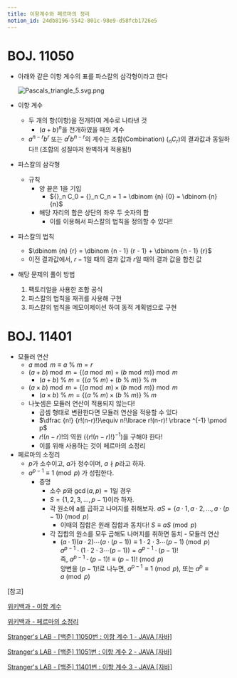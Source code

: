 ```yaml
---
title: 이항계수와 페르마의 정리
notion_id: 24db8196-5542-801c-98e9-d58fcb1726e5
---
```

  
# BOJ. 11050  
  
- 아래와 같은 이항 계수의 표를 파스칼의 삼각형이라고 한다  
  
    ![Pascals_triangle_5.svg.png](https://prod-files-secure.s3.us-west-2.amazonaws.com/ee9cb3f6-9bac-463c-ac07-0442097183e8/67dbf580-7a07-485d-ae36-3de4a6a96e17/Pascals_triangle_5.svg.png?X-Amz-Algorithm=AWS4-HMAC-SHA256&X-Amz-Content-Sha256=UNSIGNED-PAYLOAD&X-Amz-Credential=ASIAZI2LB4664JOR6WFF%2F20250911%2Fus-west-2%2Fs3%2Faws4_request&X-Amz-Date=20250911T011356Z&X-Amz-Expires=3600&X-Amz-Security-Token=IQoJb3JpZ2luX2VjEJH%2F%2F%2F%2F%2F%2F%2F%2F%2F%2FwEaCXVzLXdlc3QtMiJIMEYCIQDRflPjzjaGpcUaz7zRfEcUW%2FUQ1%2B8x7nOAjsgBit5SLQIhAL%2FHbM2zTBuRvMiV59vaHm1vk34V5BCtXZELfemPzpEXKogECPr%2F%2F%2F%2F%2F%2F%2F%2F%2F%2FwEQABoMNjM3NDIzMTgzODA1Igz2jNQiUnChM9ZeRHYq3APtUTZzjCcxtDK6jC2i9CmUluton9Wn37pPl1VpHd99Kbs%2B6TvpLX%2F94u%2BwKqt2zNt8XcUR3zH3QTsLvyGRO99JdZ%2FV%2FZDN9pEORzkpfdLM3DTyXMG1URahh70jwUVTqvnSYkZkqKSkC5hR6QD96WebNqEsJC9zh3asLYdSzEuXw1f7AhiMVvfYXUGRgpOGDFo%2BvBdwCMlyDcTXiZPm%2BxLWwrRpYcexojO%2Fhch83AsE1qzEVawIkAFtAcV9Pv4lzcFRHqcYcbcbPiREtSZ%2BNLVPUTxTynzTomt7Nd9W3IQ6%2BVSFOXDHjArglgcFXzcNYxcfztw7cej7t5wg7zeAyHcqEueqk8T583NDI8cWkVeTsJEx8hI1%2Bcm5%2FOgqWlvVVHcO%2F570314lELyOzVvnOi1zyKuU%2BP3RvsYWwTSK%2BbV2%2Fb546kfbkAJlsG4kshEhiviNoWNtFyHNYe9YUJIWBsJhjS0VfC9EXo4qiaWkO3JIxPe7UhzPdKfxZAlDcQm1Vga8Dm7Zy7N63Qmnsgf5hBTCvBZKdVtTIhwAD2j14CSfQMBYsjqn2VSDltrB%2BcmYOGpderi%2Fp3QntpTT%2BbEnpWdt3UHycjEYqxWrCVq%2FKIitxZe4ktJgzGkK%2FTnNYTD9uYjGBjqkAVjmnq9zEolQ6Jgi34yg9xGpfNsmDq%2BVPHrWILkwKLK%2FtG381y%2FHG3qfzqPNdG3%2FZLkmqY7fjjV%2FsZG34KMsjZmSoySmo4govogYWLzX%2FvK8SZ6LS5d0GelDTOCfNB5MHjE3VPeaJwNMF8ZRjSVwLx5QJx%2FnVU0vBkSuXLFoQgeBYWN0ZDBIacqBV6ssqhe7I9QfjwXB65QqCCm6JIFfxaV6i6Rr&X-Amz-Signature=02a5ce2a4e63c3d7c428d3a3af8317d1a3714a1f1f4a4192eaba5acc3aab14dd&X-Amz-SignedHeaders=host&x-amz-checksum-mode=ENABLED&x-id=GetObject)  
  
- 이항 계수  
    - 두 개의 항(이항)을 전개하여 계수로 나타낸 것  
        - $(a+b)^n$을 전개하였을 때의 계수  
    - $a^{n-r}b^r$ 또는 $a^rb^{n-r}$의 계수는 조합(Combination) (${}_nC_r$)의 결과값과 동일하다!! (조합의 성질마저 완벽하게 적용됨!)  
- 파스칼의 삼각형  
    - 규칙  
        - 양 끝은 1을 기입  
            - ${}_n C_0 = {}_n C_n = 1 = \dbinom {n} {0} = \dbinom {n} {n}$  
        - 해당 자리의 합은 상단의 좌우 두 숫자의 합  
            - 이를 이용해서 파스칼의 법칙을 정의할 수 있다!!  
- 파스칼의 법칙  
    - $\dbinom {n} {r} = \dbinom {n - 1} {r  - 1} + \dbinom {n - 1} {r}$  
    - 이전 결과값에서, $r-1$일 때의 결과 값과 $r$일 때의 결과 값을 합친 값  
- 해당 문제의 풀이 방법  
    1. 팩토리얼을 사용한 조합 공식  
    2. 파스칼의 법칙을 재귀를 사용해 구현  
    3. 파스칼의 법칙을 메모이제이션 하여 동적 계획법으로 구현  
  
# BOJ. 11401  
  
- 모듈러 연산  
    - $a \bmod m \equiv a \ \% \ m = r$  
    - $(a + b) \bmod m = \lbrace (a \bmod m) + (b \bmod m) \rbrace \bmod m$  
        - $(a + b) \ \% \ m = \lbrace (a \ \% \ m) + (b \ \% \ m) \rbrace \ \% \ m$  
    - $(a \times b) \bmod m = \lbrace (a \bmod m) \times (b \bmod m) \rbrace \bmod m$  
        - $(a \times b) \ \% \ m = \lbrace (a \ \% \ m) \times (b \ \% \ m) \rbrace \ \% \ m$  
    - 나눗셈은 모듈러 연산이 적용되지 않는다!  
        - 곱셈 형태로 변환한다면 모듈러 연산을 적용할 수 있다  
        - $\dfrac {n!} {r!(n-r)!}\equiv n!\lbrace r!(n-r)! \rbrace ^{-1} \pmod p$  
        - $r!(n-r)!$의 역원 ($\lbrace r!(n-r)! \rbrace ^ {-1}$)을 구해야 한다!  
        - 이를 위해 사용하는 것이 페르마의 소정리  
- 페르마의 소정리  
    - $p$가 소수이고, $a$가 정수이며,  $a \nmid p$라고 하자.  
    - $a^{p-1} \equiv 1 \pmod p$ 가 성립한다.  
        - 증명  
            - 소수 $p$와 $\gcd(a, p) = 1$일 경우  
            - $S = \lbrace 1,2,3,\dots, p-1 \rbrace$이라 하자.  
            - 각 원소에 a를 곱하고 나머지를 취해보자. $aS = \lbrace a \cdot 1, a \cdot 2, \dots, a \cdot (p-1) \rbrace \pmod p$  
                - 이때의 집합은 원래 집합과 동치다! $S \equiv aS \pmod p$  
            - 각 집합의 원소를 모두 곱해도 나머지를 취하면 동치 - 모듈러 연산  
                - $(a \cdot 1)(a \cdot 2) \cdots(a \cdot (p-1)) \equiv 1 \cdot 2 \cdot 3 \cdots (p-1) \pmod p$   
                $a^{p-1} \cdot (1 \cdot 2 \cdot 3 \cdots (p-1)) = a^{p-1} \cdot (p-1)!$   
                즉, $a^{p-1} \cdot (p-1)! \equiv (p-1)! \pmod p$  
                양변을 $(p-1)!$로 나누면, $a^{p-1} \equiv 1 \pmod p$, 또는 $a^p \equiv a \pmod p$  
  
[참고]  
  
  
[위키백과 - 이항 계수](https://ko.wikipedia.org/wiki/%EC%9D%B4%ED%95%AD_%EA%B3%84%EC%88%98)  
  
  
[위키백과 - 페르마의 소정리](https://ko.wikipedia.org/wiki/%ED%8E%98%EB%A5%B4%EB%A7%88%EC%9D%98_%EC%86%8C%EC%A0%95%EB%A6%AC)  
  
  
[Stranger's LAB - [백준] 11050번 : 이항 계수 1 - JAVA [자바]](https://st-lab.tistory.com/159)  
  
  
[Stranger's LAB - [백준] 11051번 : 이항 계수 2 - JAVA [자바]](https://st-lab.tistory.com/162)  
  
  
[Stranger's LAB - [백준] 11401번 : 이항 계수 3 - JAVA [자바]](https://st-lab.tistory.com/241)  
  
